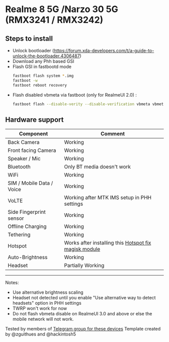 # Realme 8 5G /Narzo 30 5G (RMX3241 / RMX3242)
## Steps to install
* Unlock bootloader (https://forum.xda-developers.com/t/a-guide-to-unlock-the-bootloader.4306487)
* Download any Phh based GSI
* Flash GSI in fastbootd mode
  ```sh
  fastboot flash system *.img
  fastboot -w
  fastboot reboot recovery
  ```
* Flash disabled vbmeta via fastboot (only for RealmeUI 2.0) :
    ```sh
    fastboot flash --disable-verity --disable-verification vbmeta vbmeta.img 
    ```

## Hardware support

| Component                 |      Comment                                              |
|---------------------------|-----------------------------------------------------------|
| Back Camera               | Working                                                   |
| Front facing Camera       | Working                                                   |
| Speaker / Mic             | Working                                                   |
| Bluetooth                 | Only BT media doesn't work                                     |
| WiFi                      | Working                                                   |
| SIM / Mobile Data / Voice | Working                              |
| VoLTE                     | Working after MTK IMS setup in PHH settings                                              |
| Side Fingerprint sensor   | Working                                             |
| Offline Charging          | Working                                                   |
| Tethering                 | Working                                                   |
| Hotspot                   | Works after installing this [Hotspot fix magisk module](https://t.me/Realme85G_Narzo305G_Official/13103)                                     |
| Auto-Brightness           | Working                                              |
| Headset                   | Partially Working                                              |
---
Notes:
 * Use alternative brightness scaling
 * Headset not detected until you enable "Use alternative way to detect headsets" option in PHH settings
 * TWRP won't work for now
 * Do not flash vbmeta disable on RealmeUI 3.0 and above or else the mobile network will not work.

Tested by members of [Telegram group for these devices](https://t.me/Realme85G_Narzo305G_Official)
Template created by @zguithues and @hackintosh5